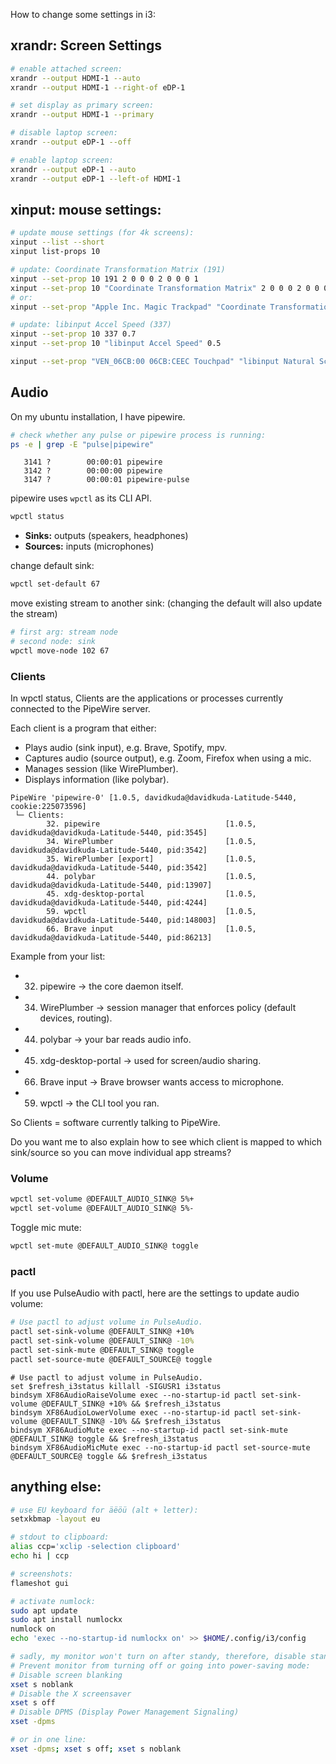 How to change some settings in i3:


## xrandr: Screen Settings
```sh
# enable attached screen:
xrandr --output HDMI-1 --auto
xrandr --output HDMI-1 --right-of eDP-1

# set display as primary screen:
xrandr --output HDMI-1 --primary

# disable laptop screen:
xrandr --output eDP-1 --off

# enable laptop screen:
xrandr --output eDP-1 --auto
xrandr --output eDP-1 --left-of HDMI-1
```


## xinput: mouse settings:
```sh
# update mouse settings (for 4k screens):
xinput --list --short
xinput list-props 10

# update: Coordinate Transformation Matrix (191)
xinput --set-prop 10 191 2 0 0 0 2 0 0 0 1
xinput --set-prop 10 "Coordinate Transformation Matrix" 2 0 0 0 2 0 0 0 1
# or:
xinput --set-prop "Apple Inc. Magic Trackpad" "Coordinate Transformation Matrix" 2 0 0 0 2 0 0 0 1

# update: libinput Accel Speed (337)
xinput --set-prop 10 337 0.7
xinput --set-prop 10 "libinput Accel Speed" 0.5

xinput --set-prop "VEN_06CB:00 06CB:CEEC Touchpad" "libinput Natural Scrolling Enabled" 1
```

## Audio

On my ubuntu installation, I have pipewire.

```sh
# check whether any pulse or pipewire process is running:
ps -e | grep -E "pulse|pipewire"
```

```console
   3141 ?        00:00:01 pipewire
   3142 ?        00:00:00 pipewire
   3147 ?        00:00:01 pipewire-pulse
```

pipewire uses `wpctl` as its CLI API.

```sh
wpctl status
```

- **Sinks:** outputs (speakers, headphones)
- **Sources:** inputs (microphones)

change default sink:

```sh
wpctl set-default 67
```

move existing stream to another sink: (changing the default will also update the stream)

```sh
# first arg: stream node
# second node: sink
wpctl move-node 102 67
```

### Clients

In wpctl status, Clients are the applications or processes currently connected to the PipeWire server.

Each client is a program that either:
- Plays audio (sink input), e.g. Brave, Spotify, mpv.
- Captures audio (source output), e.g. Zoom, Firefox when using a mic.
- Manages session (like WirePlumber).
- Displays information (like polybar).

```console
PipeWire 'pipewire-0' [1.0.5, davidkuda@davidkuda-Latitude-5440, cookie:225073596]
 └─ Clients:
        32. pipewire                            [1.0.5, davidkuda@davidkuda-Latitude-5440, pid:3545]
        34. WirePlumber                         [1.0.5, davidkuda@davidkuda-Latitude-5440, pid:3542]
        35. WirePlumber [export]                [1.0.5, davidkuda@davidkuda-Latitude-5440, pid:3542]
        44. polybar                             [1.0.5, davidkuda@davidkuda-Latitude-5440, pid:13907]
        45. xdg-desktop-portal                  [1.0.5, davidkuda@davidkuda-Latitude-5440, pid:4244]
        59. wpctl                               [1.0.5, davidkuda@davidkuda-Latitude-5440, pid:148003]
        66. Brave input                         [1.0.5, davidkuda@davidkuda-Latitude-5440, pid:86213]
```

Example from your list:
- 32. pipewire → the core daemon itself.
- 34. WirePlumber → session manager that enforces policy (default devices, routing).
- 44. polybar → your bar reads audio info.
- 45. xdg-desktop-portal → used for screen/audio sharing.
- 66. Brave input → Brave browser wants access to microphone.
- 59. wpctl → the CLI tool you ran.

So Clients = software currently talking to PipeWire.

Do you want me to also explain how to see which client is mapped to which sink/source so you can move individual app streams?

### Volume

```sh
wpctl set-volume @DEFAULT_AUDIO_SINK@ 5%+
wpctl set-volume @DEFAULT_AUDIO_SINK@ 5%-
```

Toggle mic mute:

```sh
wpctl set-mute @DEFAULT_AUDIO_SINK@ toggle
```


### pactl

If you use PulseAudio with pactl, here are the settings to update audio volume:

```sh
# Use pactl to adjust volume in PulseAudio.
pactl set-sink-volume @DEFAULT_SINK@ +10%
pactl set-sink-volume @DEFAULT_SINK@ -10%
pactl set-sink-mute @DEFAULT_SINK@ toggle
pactl set-source-mute @DEFAULT_SOURCE@ toggle
```

```i3config
# Use pactl to adjust volume in PulseAudio.
set $refresh_i3status killall -SIGUSR1 i3status
bindsym XF86AudioRaiseVolume exec --no-startup-id pactl set-sink-volume @DEFAULT_SINK@ +10% && $refresh_i3status
bindsym XF86AudioLowerVolume exec --no-startup-id pactl set-sink-volume @DEFAULT_SINK@ -10% && $refresh_i3status
bindsym XF86AudioMute exec --no-startup-id pactl set-sink-mute @DEFAULT_SINK@ toggle && $refresh_i3status
bindsym XF86AudioMicMute exec --no-startup-id pactl set-source-mute @DEFAULT_SOURCE@ toggle && $refresh_i3status
```


## anything else:
```sh
# use EU keyboard for äëöü (alt + letter):
setxkbmap -layout eu

# stdout to clipboard:
alias ccp='xclip -selection clipboard'
echo hi | ccp

# screenshots:
flameshot gui

# activate numlock:
sudo apt update
sudo apt install numlockx
numlock on
echo 'exec --no-startup-id numlockx on' >> $HOME/.config/i3/config

# sadly, my monitor won't turn on after standy, therefore, disable standy:
# Prevent monitor from turning off or going into power-saving mode:
# Disable screen blanking
xset s noblank
# Disable the X screensaver
xset s off
# Disable DPMS (Display Power Management Signaling)
xset -dpms

# or in one line:
xset -dpms; xset s off; xset s noblank
```
